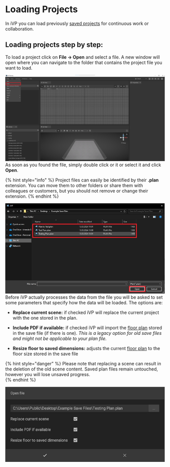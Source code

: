 # Loading Projects

In iVP you can load previously [saved projects](saving-projects.md) for continuous work or collaboration. 

## Loading projects step by step:

To load a project click on **File -> Open** and select a file. A new window will open where you can navigate to the folder that contains the project file you want to load.

![](../../../.gitbook/assets/open_file_menu.jpg)
As soon as you found the file, simply double click or it or select it and click **Open**.

{% hint style="info" %}
Project files can easily be identified by their **.plan** extension. You can move them to other folders or share them with colleagues or customers, but you should not remove or change their extension.
{% endhint %}

![](../../../.gitbook/assets/open_file_dialogue.jpg)
Before iVP actually processes the data from the file you will be asked to set some parameters that specify how the data will be loaded. The options are:

* **Replace current scene:** if checked iVP will replace the current project with the one stored in the plan.

* **Include PDF if available:** if checked iVP will import the [floor plan](../user-interface/the-floor-plan.md) stored in the save file (if there is one). _This is a legacy option for old save files and might not be applicable to your plan file._  

* **Resize floor to saved dimensions:** adjusts the current [floor plan](../user-interface/the-floor-plan.md#adjusting-the-shape-and-size-of-the-floor-plan) to the floor size stored in the save file

{% hint style="danger" %}
Please note that replacing a scene can result in the deletion of the old scene content. Saved plan files remain untouched, however you will lose unsaved progress.  
{% endhint %}

![](../../../.gitbook/assets/open_file_options.jpg)